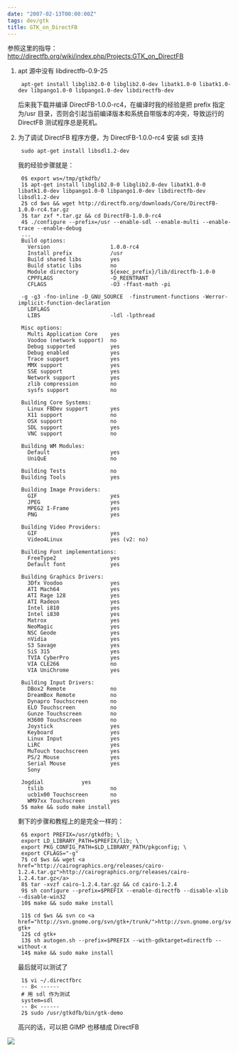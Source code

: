 ```yaml
---
date: "2007-02-13T00:00:00Z"
tags: dev/gtk
title: GTK_on_DirectFB
---
```


参照这里的指导：<http://directfb.org/wiki/index.php/Projects:GTK_on_DirectFB>

1. apt 源中没有 libdirectfb-0.9-25

        apt-get install libglib2.0-0 libglib2.0-dev libatk1.0-0 libatk1.0-dev libpango1.0-0 libpango1.0-dev libdirectfb-dev

    后来我下载并编译 DirectFB-1.0.0-rc4，在编译时我的经验是把 prefix 指定为/usr 目录，否则会引起当前编译版本和系统自带版本的冲突，导致运行的 DirectFB 测试程序总是死机。

2. 为了调试 DirectFB 程序方便，为 DirectFB-1.0.0-rc4 安装 sdl 支持

        sudo apt-get install libsdl1.2-dev

    我的经验步骤就是：

        0$ export ws=/tmp/gtkdfb/ 
        1$ apt-get install libglib2.0-0 libglib2.0-dev libatk1.0-0 libatk1.0-dev libpango1.0-0 libpango1.0-dev libdirectfb-dev libsdl1.2-dev
        2$ cd $ws && wget http://directfb.org/downloads/Core/DirectFB-1.0.0-rc4.tar.gz
        3$ tar zxf *.tar.gz && cd DirectFB-1.0.0-rc4
        4$ ./configure --prefix=/usr --enable-sdl --enable-multi --enable-trace --enable-debug 
        ...
        Build options:
          Version                   1.0.0-rc4
          Install prefix            /usr
          Build shared libs         yes
          Build static libs         no
          Module directory          ${exec_prefix}/lib/directfb-1.0-0
          CPPFLAGS                  -D_REENTRANT
          CFLAGS                    -O3 -ffast-math -pi
        
        -g -g3 -fno-inline -D_GNU_SOURCE  -finstrument-functions -Werror-implicit-function-declaration
          LDFLAGS
          LIBS                      -ldl -lpthread
        
        Misc options:
          Multi Application Core    yes
          Voodoo (network support)  no
          Debug supported           yes
          Debug enabled             yes
          Trace support             yes
          MMX support               yes
          SSE support               yes
          Network support           yes
          zlib compression          no
          sysfs support             no
        
        Building Core Systems:
          Linux FBDev support       yes
          X11 support               no
          OSX support               no
          SDL support               yes
          VNC support               no
        
        Building WM Modules:
          Default                   yes
          UniQuE                    no
        
        Building Tests              no
        Building Tools              yes
        
        Building Image Providers:
          GIF                       yes
          JPEG                      yes
          MPEG2 I-Frame             yes
          PNG                       yes
        
        Building Video Providers:
          GIF                       yes
          Video4Linux               yes (v2: no)
        
        Building Font implementations:
          FreeType2                 yes
          Default font              yes
        
        Building Graphics Drivers:
          3Dfx Voodoo               yes
          ATI Mach64                yes
          ATI Rage 128              yes
          ATI Radeon                yes
          Intel i810                yes
          Intel i830                yes
          Matrox                    yes
          NeoMagic                  yes
          NSC Geode                 yes
          nVidia                    yes
          S3 Savage                 yes
          SiS 315                   yes
          TVIA CyberPro             yes
          VIA CLE266                no
          VIA UniChrome             yes
        
        Building Input Drivers:
          DBox2 Remote              no
          DreamBox Remote           no
          Dynapro Touchscreen       no
          ELO Touchscreen           no
          Gunze Touchscreen         no
          H3600 Touchscreen         no
          Joystick                  yes
          Keyboard                  yes
          Linux Input               yes
          LiRC                      yes
          MuTouch touchscreen       yes
          PS/2 Mouse                yes
          Serial Mouse              yes
          Sony
        
        Jogdial            yes
          tslib                     no
          ucb1x00 Touchscreen       no
          WM97xx Touchscreen        yes
        5$ make && sudo make install

    剩下的步骤和教程上的是完全一样的：

        6$ export PREFIX=/usr/gtkdfb; \
        export LD_LIBRARY_PATH=$PREFIX/lib; \
        export PKG_CONFIG_PATH=$LD_LIBRARY_PATH/pkgconfig; \
        export CFLAGS="-g"
        7$ cd $ws && wget <a href="http://cairographics.org/releases/cairo-1.2.4.tar.gz">http://cairographics.org/releases/cairo-1.2.4.tar.gz</a>
        8$ tar -xvzf cairo-1.2.4.tar.gz && cd cairo-1.2.4
        9$ sh configure --prefix=$PREFIX --enable-directfb --disable-xlib --disable-win32
        10$ make && sudo make install

        11$ cd $ws && svn co <a href="http://svn.gnome.org/svn/gtk+/trunk/">http://svn.gnome.org/svn/gtk+/trunk/</a> gtk+
        12$ cd gtk+
        13$ sh autogen.sh --prefix=$PREFIX --with-gdktarget=directfb --without-x
        14$ make && sudo make install

    最后就可以测试了

        1$ vi ~/.directfbrc
        -- 8< ------
        # 用 sdl 作为测试
        system=sdl
        -- 8< ------
        2$ sudo /usr/gtkdfb/bin/gtk-demo

    高兴的话，可以把 GIMP 也移植成 DirectFB

![](http://bp2.blogger.com/_oKL9t7fM3TU/RdF-iVxG6SI/AAAAAAAAACc/YsZudHk3vxE/s400/dfbterm.png)
